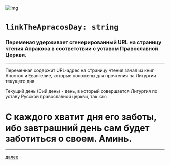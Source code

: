 ![img](https://1.bp.blogspot.com/-5__DP_H55-4/Xc6iTtOth6I/AAAAAAAAEpA/McxMSp-gS0gsBTqZJrYfLq9mGOmrZ0UbwCLcBGAsYHQ/s320/002.png "002")

# `linkTheApracosDay: string`

### Переменая удерживает сгенерированный URL на страницу чтения Апракоса в соответствии с уставом Православной Церкви. 

---

Переменная содержит URL-адрес на страницу чтения зачал из книг Апостол и Евангелие, которые положены для прочтения на Литургии текущего дня.

Текущий день (Сий день) - день, в который совершается Литургия по уставу Русской православной церкви, так как:


# С каждого хватит дня его заботы, ибо завтрашний день сам будет заботиться о своем. Аминь.

---

[далее](003.html)

<br>
